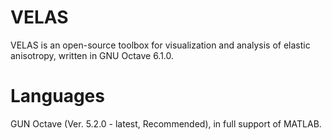 # VELAS

VELAS is an open-source toolbox for visualization and analysis of elastic anisotropy, written in GNU Octave 6.1.0.

# Languages
GUN Octave (Ver. 5.2.0 - latest, Recommended), in full support of MATLAB.
